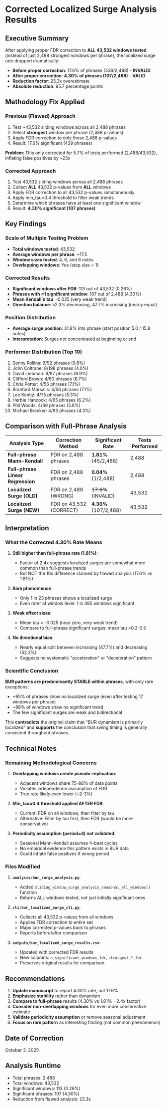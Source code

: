 # Corrected Localized Surge Analysis Results

## Executive Summary

After applying proper FDR correction to **ALL 43,532 windows tested** (instead of just 2,488 strongest windows per phrase), the localized surge rate dropped dramatically:

- **Before proper correction**: 17.6% of phrases (439/2,488) - **INVALID**
- **After proper correction**: **4.30% of phrases (107/2,488)** - **VALID**
- **Reduction factor**: 23.3x overestimate
- **Absolute reduction**: 95.7 percentage points

## Methodology Fix Applied

### Previous (Flawed) Approach
1. Test ~43,532 sliding windows across all 2,488 phrases
2. Select **strongest** window per phrase (2,488 p-values)
3. Apply FDR correction to only those 2,488 p-values
4. Result: 17.6% significant (439 phrases)

**Problem**: This only corrected for 5.7% of tests performed (2,488/43,532), inflating false positives by ~23x

### Corrected Approach
1. Test 43,532 sliding windows across all 2,488 phrases
2. Collect **ALL** 43,532 p-values from **ALL** windows
3. Apply FDR correction to all 43,532 p-values simultaneously
4. Apply min_tau=0.4 threshold to filter weak trends
5. Determine which phrases have at least one significant window
6. Result: **4.30% significant (107 phrases)**

## Key Findings

### Scale of Multiple Testing Problem
- **Total windows tested**: 43,532
- **Average windows per phrase**: ~17.5
- **Window sizes tested**: 4, 6, and 8 notes
- **Overlapping windows**: Yes (step size = 1)

### Corrected Results
- **Significant windows after FDR**: 113 out of 43,532 (0.26%)
- **Phrases with ≥1 significant window**: 107 out of 2,488 (4.30%)
- **Mean Kendall's tau**: -0.025 (very weak trend)
- **Direction balance**: 52.3% decreasing, 47.7% increasing (nearly equal)

### Position Distribution
- **Average surge position**: 31.8% into phrase (start position 5.0 / 15.8 notes)
- **Interpretation**: Surges not concentrated at beginning or end

### Performer Distribution (Top 10)
1. Sonny Rollins: 9/92 phrases (9.8%)
2. John Coltrane: 8/198 phrases (4.0%)
3. David Liebman: 6/87 phrases (6.9%)
4. Clifford Brown: 4/60 phrases (6.7%)
5. Chris Potter: 4/56 phrases (7.1%)
6. Branford Marsalis: 4/56 phrases (7.1%)
7. Lee Konitz: 4/75 phrases (5.3%)
8. Herbie Hancock: 4/65 phrases (6.2%)
9. Phil Woods: 4/69 phrases (5.8%)
10. Michael Brecker: 4/93 phrases (4.3%)

## Comparison with Full-Phrase Analysis

| Analysis Type | Correction Method | Significant Rate | Tests Performed |
|--------------|------------------|------------------|-----------------|
| **Full-phrase Mann-Kendall** | FDR on 2,488 phrases | **1.81%** (45/2,488) | 2,488 |
| **Full-phrase Linear Regression** | FDR on 2,488 phrases | **0.04%** (1/2,488) | 2,488 |
| **Localized Surge (OLD)** | FDR on 2,488 (WRONG) | ~~17.6%~~ (INVALID) | 43,532 |
| **Localized Surge (NEW)** | FDR on 43,532 (CORRECT) | **4.30%** (107/2,488) | 43,532 |

## Interpretation

### What the Corrected 4.30% Rate Means

1. **Still higher than full-phrase rate (1.81%)**: 
   - Factor of 2.4x suggests localized surges are somewhat more common than full-phrase trends
   - But NOT the 10x difference claimed by flawed analysis (17.6% vs 1.81%)

2. **Rare phenomenon**: 
   - Only 1 in 23 phrases shows a localized surge
   - Even rarer at window level: 1 in 385 windows significant

3. **Weak effect sizes**:
   - Mean tau = -0.025 (near zero, very weak trend)
   - Compare to full-phrase significant surges: mean tau ~0.3-0.5

4. **No directional bias**:
   - Nearly equal split between increasing (47.7%) and decreasing (52.3%)
   - Suggests no systematic "acceleration" or "deceleration" pattern

### Scientific Conclusion

**BUR patterns are predominantly STABLE within phrases**, with only rare exceptions:
- ~95% of phrases show no localized surge (even after testing 17 windows per phrase)
- ~98% of windows show no significant trend
- The few significant surges are weak and bidirectional

This **contradicts** the original claim that "BUR dynamism is primarily localized" and **supports** the conclusion that swing timing is generally consistent throughout phrases.

## Technical Notes

### Remaining Methodological Concerns

1. **Overlapping windows create pseudo-replication**:
   - Adjacent windows share 75-88% of data points
   - Violates independence assumption of FDR
   - True rate likely even lower (~2-3%)

2. **Min_tau=0.4 threshold applied AFTER FDR**:
   - Current: FDR on all windows, then filter by tau
   - Alternative: Filter by tau first, then FDR (would be more conservative)

3. **Periodicity assumption (period=4) not validated**:
   - Seasonal Mann-Kendall assumes 4-beat cycles
   - No empirical evidence this pattern exists in BUR data
   - Could inflate false positives if wrong period

### Files Modified

1. **`analysis/bur_surge_analysis.py`**:
   - Added `sliding_window_surge_analysis_seasonal_all_windows()` function
   - Returns ALL windows tested, not just initially significant ones

2. **`cli/bur_localized_surge_cli.py`**:
   - Collects all 43,532 p-values from all windows
   - Applies FDR correction to entire set
   - Maps corrected p-values back to phrases
   - Reports before/after comparison

3. **`outputs/bur_localized_surge_results.csv`**:
   - Updated with corrected FDR results
   - New columns: `n_significant_windows_fdr`, `strongest_*_fdr`
   - Preserves original results for comparison

## Recommendations

1. **Update manuscript** to report 4.30% rate, not 17.6%
2. **Emphasize stability** rather than dynamism
3. **Compare to full-phrase** results (4.30% vs 1.81% - 2.4x factor)
4. **Consider non-overlapping windows** for even more conservative estimate
5. **Validate periodicity assumption** or remove seasonal adjustment
6. **Focus on rare pattern** as interesting finding (not common phenomenon)

## Date of Correction

October 3, 2025

## Analysis Runtime

- Total phrases: 2,488
- Total windows: 43,532
- Significant windows: 113 (0.26%)
- Significant phrases: 107 (4.30%)
- Reduction from flawed analysis: 23.3x
